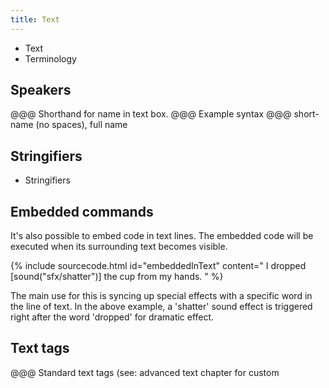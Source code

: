 ```yaml
---
title: Text
---
```


- Text
- Terminology

## Speakers

@@@ Shorthand for name in text box.
@@@ Example syntax
@@@ short-name (no spaces), full name

## Stringifiers

- Stringifiers

## Embedded commands

It's also possible to embed code in text lines. The embedded code will be executed when its surrounding text becomes visible.

{% include sourcecode.html id="embeddedInText" content="
I dropped [sound(\"sfx/shatter\")] the cup from my hands.
" %}

The main use for this is syncing up special effects with a specific word in the line of text. In the above example, a 'shatter' sound effect is triggered right after the word 'dropped' for dramatic effect.

## Text tags

@@@ Standard text tags (see: advanced text chapter for custom
